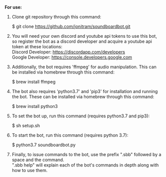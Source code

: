 **For use:**  
  
1. Clone git repository through this command:  
  
    $ git clone https://github.com/jonitram/soundboardbot.git  
  
2. You will need your own discord and youtube api tokens to use this bot, so register the bot as a discord developer and acquire a youtube api token at these locations:  
Discord Developer: https://discordapp.com/developers  
Google Developer: https://console.developers.google.com  
3. Additionally, the bot requires 'ffmpeg' for audio manipulation. This can be installed via homebrew through this command:  
  
    $ brew install ffmpeg  
  
4. The bot also requires 'python3.7' and 'pip3' for installation and running the bot. These can be installed via homebrew through this command:  
  
    $ brew install python3  
  
5. To set the bot up, run this command (requires python3.7 and pip3):  
  
    $ sh setup.sh  
  
6. To start the bot, run this command (requires python 3.7):  
  
    $ python3.7 soundboardbot.py  
  
7. Finally, to issue commands to the bot, use the prefix ".sbb" followed by a space and the command.  
   ".sbb help" will explain each of the bot's commands in depth along with how to use them.
